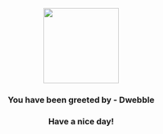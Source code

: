 <p align="center">
            <img src="https://raw.githubusercontent.com/PokeAPI/sprites/master/sprites/pokemon/557.png" width="150" height="150">
          </p>
          <h3 align="center">You have been greeted by - <b>Dwebble</b></h3>
          <h3 align="center">Have a nice day!</h3>
        